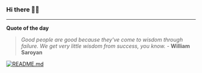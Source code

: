 ### Hi there 👋🏻


---

**Quote of the day**

> *Good people are good because they've come to wisdom through failure. We get very little wisdom from success, you know.* - **William Saroyan** 

[![README.md](https://github.com/marcolovazzano/marcolovazzano/actions/workflows/readme.yml/badge.svg?branch=main)](https://github.com/marcolovazzano/marcolovazzano/actions/workflows/readme.yml)
